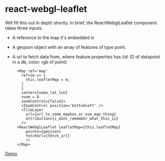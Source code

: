 # react-webgl-leaflet

Will fill this out in depth shortly. In brief, the ReactWebglLeaflet component takes three inputs:

- A reference to the map it's embedded in
- A geojson object with an array of features of type point.
- A url to fetch data from, where feature.properties has {id: ID of datapoint in a db, color: rgb of point} 

        <Map ref='map'
          ref={m => {
            this.leafletMap = m;
          }
          }
          center={some_lat_lon}
          zoom = 8
          zoomControl={false}>
          <ZoomControl position='bottomleft' />
          <TileLayer
            url={url_to_some_mapbox_or_osm_map_thing}
            attribution={i_dont_remember_what_this_is}
          />
        <ReactWebglLeaflet leafletMap={this.leafletMap}
            points={geojson}
            fetchUrl={fetch_url}
            />
        </Map>

[Demo](http://school-mapping.azurewebsites.net)

